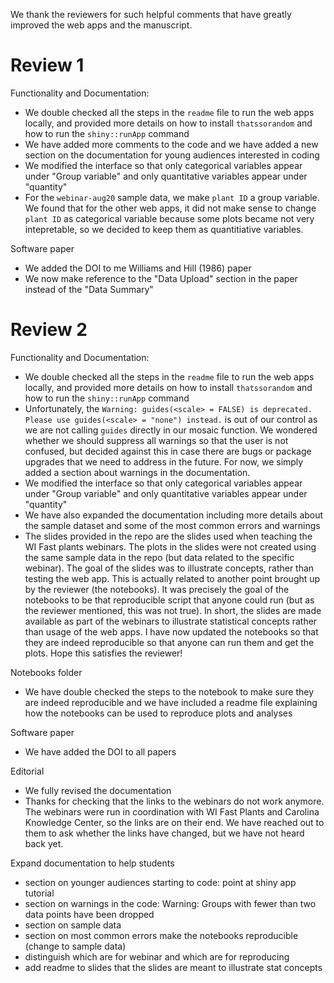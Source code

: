 We thank the reviewers for such helpful comments that have greatly improved the web apps and the manuscript.

# Review 1

Functionality and Documentation:
- We double checked all the steps in the `readme` file to run the web apps locally, and provided more details on how to install `thatssorandom` and how to run the `shiny::runApp` command
- We have added more comments to the code and we have added a new section on the documentation for young audiences interested in coding
- We modified the interface so that only categorical variables appear under "Group variable" and only quantitative variables appear under "quantity"
- For the `webinar-aug20` sample data, we make `plant ID` a group variable. We found that for the other web apps, it did not make sense to change `plant ID` as categorical variable because some plots became not very intepretable, so we decided to keep them as quantitiative variables.

Software paper
- We added the DOI to me Williams and Hill (1986) paper
- We now make reference to the "Data Upload" section in the paper instead of the "Data Summary"

# Review 2

Functionality and Documentation:
- We double checked all the steps in the `readme` file to run the web apps locally, and provided more details on how to install `thatssorandom` and how to run the `shiny::runApp` command
- Unfortunately, the `Warning: guides(<scale> = FALSE) is deprecated. Please use guides(<scale> = "none") instead.` is out of our control as we are not calling `guides` directly in our mosaic function. We wondered whether we should suppress all warnings so that the user is not confused, but decided against this in case there are bugs or package upgrades that we need to address in the future. For now, we simply added a section about warnings in the documentation.
- We modified the interface so that only categorical variables appear under "Group variable" and only quantitative variables appear under "quantity"
- We have also expanded the documentation including more details about the sample dataset and some of the most common errors and warnings
- The slides provided in the repo are the slides used when teaching the WI Fast plants webinars. The plots in the slides were not created using the same sample data in the repo (but data related to the specific webinar). The goal of the slides was to illustrate concepts, rather than testing the web app. This is actually related to another point brought up by the reviewer (the notebooks). It was precisely the goal of the notebooks to be that reproducible script that anyone could run (but as the reviewer mentioned, this was not true). In short, the slides are made available as part of the webinars to illustrate statistical concepts rather than usage of the web apps. I have now updated the notebooks so that they are indeed reproducible so that anyone can run them and get the plots. Hope this satisfies the reviewer!


Notebooks folder
- We have double checked the steps to the notebook to make sure they are indeed reproducible and we have included a readme file explaining how the notebooks can be used to reproduce plots and analyses

Software paper
- We have added the DOI to all papers

Editorial
- We fully revised the documentation
- Thanks for checking that the links to the webinars do not work anymore. The webinars were run in coordination with WI Fast Plants and Carolina Knowledge Center, so the links are on their end. We have reached out to them to ask whether the links have changed, but we have not heard back yet.





Expand documentation to help students
  - section on younger audiences starting to code: point at shiny app tutorial
  - section on warnings in the code: Warning: Groups with fewer than two data points have been dropped
  - section on sample data
  - section on most common errors
make the notebooks reproducible (change to sample data)
  - distinguish which are for webinar and which are for reproducing
  - add readme to slides that the slides are meant to illustrate stat concepts